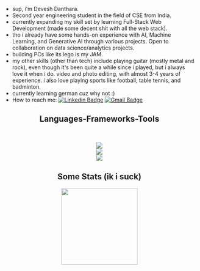 -  sup, i'm Devesh Danthara.
-  Second year engineering student in the field of CSE from India.
-  currently expanding my skill set by learning Full-Stack Web Development (made some decent shit with all the web stack).
-  tho i already have some hands-on experience with AI, Machine Learning, and Generative AI through various projects. Open to collaboration on data science/analytics projects.
-  building PCs like its lego is my JAM.
-  my other skills (other than tech) include playing guitar (mostly metal and rock), even though it's been quite a while since i played, but i always love it when i do. video and photo editing, with almost 3-4 years of experience. i also love playing sports like football, table tennis, and badminton.
-  currently learning german cuz why not :)
-  How to reach me: [![Linkedin Badge](https://img.shields.io/badge/-LinkedIn-blue?style=flat-square&logo=Linkedin&logoColor=white&link=)](https://www.linkedin.com/in/deveshdanthara/) 
 [![Gmail Badge](https://img.shields.io/badge/-Gmail-c14438?style=flat-square&logo=Gmail&logoColor=white&link=mailto:shuklaraghav321.com)](mailto:xa.devesh.danthara@gmail.com)

<h2 align="center">️ Languages-Frameworks-Tools ️</h2><br>
<p align="center">
    <img src="https://skillicons.dev/icons?i=cpp,python,html,css,javascript,typescript"/><br>
    <img src="https://skillicons.dev/icons?i=pytorch,scikitlearn,fastapi,react,nextjs,npm,matlab"/><br>
    <img src="https://skillicons.dev/icons?i=mysql,postgresql,mongodb,docker,postman,aws,vscode,anaconda,github,photoshop,aftereffects"/><br>
</p>

<h2 align="center">Some Stats (ik i suck)</h2>

<p align="center">
  <img height=200  src="https://github-readme-stats.vercel.app/api?username=DeveshKD&include_all_commits=true&count_private=true&show_owner=true&show_icons=true&theme=merko" />
</a>
